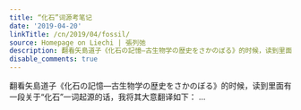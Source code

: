 ```yaml
---
title: “化石”词源考笔记
date: '2019-04-20'
linkTitle: /cn/2019/04/fossil/
source: Homepage on Liechi | 張列弛
description: 翻看矢島道子《化石の記憶―古生物学の歴史をさかのぼる》的时候，读到里面有一段关于“化石”一词起源的话，我将其大意翻译如下： ...
disable_comments: true
---
```

翻看矢島道子《化石の記憶―古生物学の歴史をさかのぼる》的时候，读到里面有一段关于“化石”一词起源的话，我将其大意翻译如下： ...